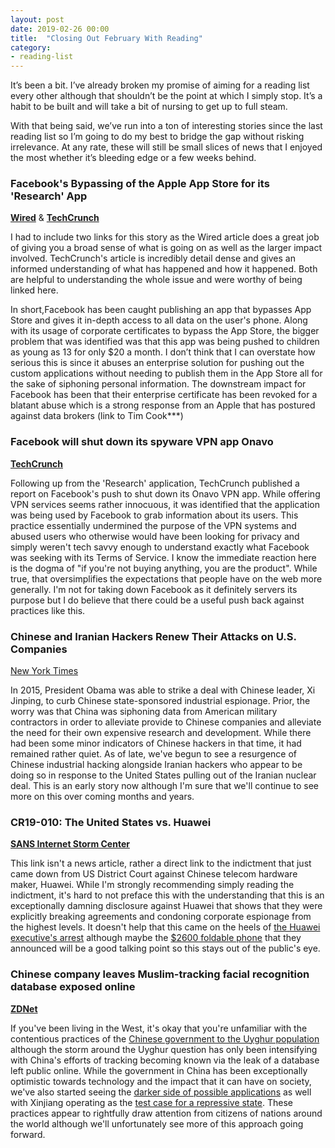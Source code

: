 ```yaml
---
layout: post
date: 2019-02-26 00:00
title:  "Closing Out February With Reading"
category: 
- reading-list
---
```


It’s been a bit. I’ve already broken my promise of aiming for a reading list every other although that shouldn’t be the point at which I simply stop. It’s a habit to be built and will take a bit of nursing to get up to full steam.

With that being said, we’ve run into a ton of interesting stories since the last reading list so I’m going to do my best to bridge the gap without risking irrelevance. At any rate, these will still be small slices of news that I enjoyed the most whether it’s bleeding edge or a few weeks behind.

<!--more-->

### Facebook's Bypassing of the Apple App Store for its 'Research' App
<a href="https://jnsn.link/KG7KWMmn">**Wired**</a> &  <a href="https://jnsn.link/VRnrrGCS">**TechCrunch**</a>

I had to include two links for this story as the Wired article does a great job of giving you a broad sense of what is going on as well as the larger impact involved. TechCrunch's article is incredibly detail dense and gives an informed understanding of what has happened and how it happened. Both are helpful to understanding the whole issue and were worthy of being linked here. 

In short,Facebook has been caught publishing an app that bypasses App Store and gives it in-depth access to all data on the user's phone. Along with its usage of corporate certificates to bypass the App Store, the bigger problem that was identified was that this app was being pushed to children as young as 13 for only $20 a month. I don’t think that I can overstate how serious this is since it abuses an enterprise solution for pushing out the custom applications without needing to publish them in the App Store all for the sake of siphoning personal information. The downstream impact for Facebook has been that their enterprise certificate has been revoked for a blatant abuse which is a strong response from an Apple that has postured against data brokers (link to Tim Cook***)

### Facebook will shut down its spyware VPN app Onavo
<a href="https://jnsn.link/9qL3a9J7">**TechCrunch**</a>

Following up from the 'Research' application, TechCrunch published a report on Facebook's push to shut down its Onavo VPN app. While offering VPN services seems rather innocuous, it was identified that the application was being used by Facebook to grab information about its users. This practice essentially undermined the purpose of the VPN systems and abused users who otherwise would have been looking for privacy and simply weren't tech savvy enough to understand exactly what Facebook was seeking with its Terms of Service. I know the immediate reaction here is the dogma of "if you're not buying anything, you are the product". While true, that oversimplifies the expectations that people have on the web more generally. I'm not for taking down Facebook as it definitely servers its purpose but I do believe that there could be a useful push back against practices like this.

### Chinese and Iranian Hackers Renew Their Attacks on U.S. Companies
<a href="https://jnsn.link/UHXt83SB">New York Times</a>

In 2015, President Obama was able to strike a deal with Chinese leader, Xi Jinping, to curb Chinese state-sponsored industrial espionage. Prior, the worry was that China was siphoning data from American military contractors in order to alleviate provide to Chinese companies and alleviate the need for their own expensive research and development. While there had been some minor indicators of Chinese hackers in that time, it had remained rather quiet. As of late, we've begun to see a resurgence of Chinese industrial hacking alongside Iranian hackers who appear to be doing so in response to the United States pulling out of the Iranian nuclear deal. This is an early story now although I'm sure that we'll continue to see more on this over coming months and years.

### CR19-010: The United States vs. Huawei
<a href="https://jnsn.link/mpPzMHvQ">**SANS Internet Storm Center**</a>

This link isn't a news article, rather a direct link to the indictment that just came down from US District Court against Chinese telecom hardware maker, Huawei. While I'm strongly recommending simply reading the indictment, it's hard to not preface this with the understanding that this is an exceptionally damning disclosure against Huawei that shows that they were explicitly breaking agreements and condoning corporate espionage from the highest levels. It doesn't help that this came on the heels of <a href="https://jnsn.link/eW2wsxCQ">the Huawei executive's arrest</a> although maybe the <a href="https://jnsn.link/ta-yBSQ5">$2600 foldable phone</a> that they announced will be a good talking point so this stays out of the public's eye.

### Chinese company leaves Muslim-tracking facial recognition database exposed online
<a href="https://jnsn.link/jGQUT15k">**ZDNet**</a>

If you've been living in the West, it's okay that you're unfamiliar with the contentious practices of the <a href="https://jnsn.link/jFLZPVN4">Chinese government to the Uyghur population</a> although the storm around the Uyghur question has only been intensifying with China's efforts of tracking becoming known via the leak of a database left public online. While the government in China has been exceptionally optimistic towards technology and the impact that it can have on society, we've also started seeing the <a href="https://jnsn.link/Yb6NKjXv">darker side of possible applications</a> as well with Xinjiang operating as the <a href="https://jnsn.link/7EDow12N">test case for a repressive state</a>. These practices appear to rightfully draw attention from citizens of nations around the world although we'll unfortunately see more of this approach going forward.